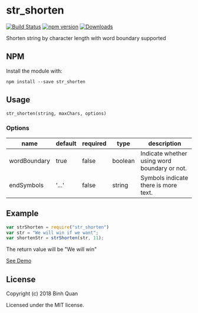 # str_shorten
[![Build Status](https://travis-ci.org/binhqd/str_shorten.svg?branch=master)](https://travis-ci.org/binhqd/str_shorten)
[![npm version](https://img.shields.io/npm/v/str_shorten.svg?style=flat-square)](https://www.npmjs.com/package/str_shorten)
[![Downloads](http://img.shields.io/npm/dm/str_shorten.svg)](https://www.npmjs.com/package/str_shorten)

Shorten string by character length with word boundary supported
## NPM
Install the module with:
```
npm install --save str_shorten
```

## Usage
```
str_shorten(string, maxChars, options) 
```

### Options

| name         | default | required | type   | description                                                                                                                |
|--------------|----------|--------|----------|-----------------------------------------------------------------------------------------------------------------|
| wordBoundary | true | false     | boolean  | Indicate whether using word boundary or not. |
| endSymbols | '...' | false     | string  | Symbols indicate there is more text. |

## Example
```javascript
var strShorten = require("str_shorten")
var str = "We will win if we want";
var shortenStr = strShorten(str, 11);
```

The return value will be "We will win"

[See Demo](https://runkit.com/binhqd/runkit-npm-str-shorten)

## License
Copyright (c) 2018 Binh Quan

Licensed under the MIT license.
